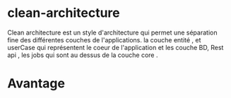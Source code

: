 # clean-architecture

Clean architecture est un style d'architecture qui permet une séparation fine des différentes couches de l'applications. la couche entité , et userCase qui représentent le coeur de l'application
et les couche BD, Rest api , les jobs qui sont au dessus de la couche core .

# Avantage
